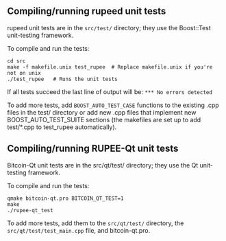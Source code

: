 Compiling/running rupeed unit tests
------------------------------------

rupeed unit tests are in the `src/test/` directory; they
use the Boost::Test unit-testing framework.

To compile and run the tests:

	cd src
	make -f makefile.unix test_rupee  # Replace makefile.unix if you're not on unix
	./test_rupee   # Runs the unit tests

If all tests succeed the last line of output will be:
`*** No errors detected`

To add more tests, add `BOOST_AUTO_TEST_CASE` functions to the existing
.cpp files in the test/ directory or add new .cpp files that
implement new BOOST_AUTO_TEST_SUITE sections (the makefiles are
set up to add test/*.cpp to test_rupee automatically).


Compiling/running RUPEE-Qt unit tests
---------------------------------------

Bitcoin-Qt unit tests are in the src/qt/test/ directory; they
use the Qt unit-testing framework.

To compile and run the tests:

	qmake bitcoin-qt.pro BITCOIN_QT_TEST=1
	make
	./rupee-qt_test

To add more tests, add them to the `src/qt/test/` directory,
the `src/qt/test/test_main.cpp` file, and bitcoin-qt.pro.
